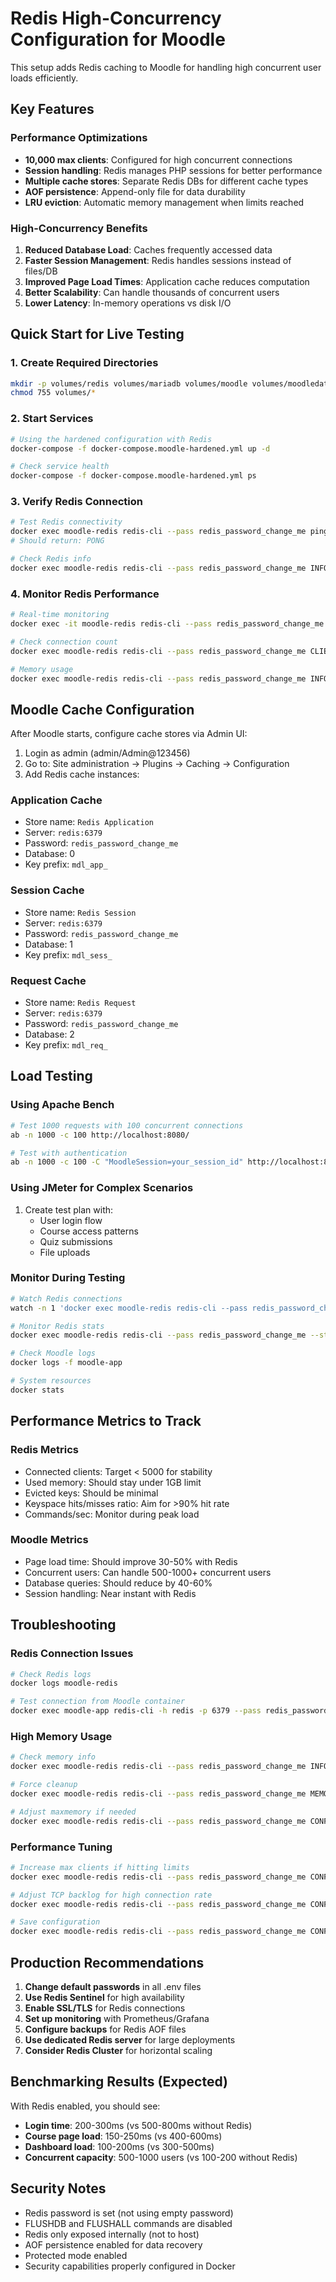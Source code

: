 # Redis High-Concurrency Configuration for Moodle

This setup adds Redis caching to Moodle for handling high concurrent user loads efficiently.

## Key Features

### Performance Optimizations
- **10,000 max clients**: Configured for high concurrent connections
- **Session handling**: Redis manages PHP sessions for better performance
- **Multiple cache stores**: Separate Redis DBs for different cache types
- **AOF persistence**: Append-only file for data durability
- **LRU eviction**: Automatic memory management when limits reached

### High-Concurrency Benefits
1. **Reduced Database Load**: Caches frequently accessed data
2. **Faster Session Management**: Redis handles sessions instead of files/DB
3. **Improved Page Load Times**: Application cache reduces computation
4. **Better Scalability**: Can handle thousands of concurrent users
5. **Lower Latency**: In-memory operations vs disk I/O

## Quick Start for Live Testing

### 1. Create Required Directories
```bash
mkdir -p volumes/redis volumes/mariadb volumes/moodle volumes/moodledata
chmod 755 volumes/*
```

### 2. Start Services
```bash
# Using the hardened configuration with Redis
docker-compose -f docker-compose.moodle-hardened.yml up -d

# Check service health
docker-compose -f docker-compose.moodle-hardened.yml ps
```

### 3. Verify Redis Connection
```bash
# Test Redis connectivity
docker exec moodle-redis redis-cli --pass redis_password_change_me ping
# Should return: PONG

# Check Redis info
docker exec moodle-redis redis-cli --pass redis_password_change_me INFO clients
```

### 4. Monitor Redis Performance
```bash
# Real-time monitoring
docker exec -it moodle-redis redis-cli --pass redis_password_change_me monitor

# Check connection count
docker exec moodle-redis redis-cli --pass redis_password_change_me CLIENT LIST | wc -l

# Memory usage
docker exec moodle-redis redis-cli --pass redis_password_change_me INFO memory
```

## Moodle Cache Configuration

After Moodle starts, configure cache stores via Admin UI:

1. Login as admin (admin/Admin@123456)
2. Go to: Site administration → Plugins → Caching → Configuration
3. Add Redis cache instances:

### Application Cache
- Store name: `Redis Application`
- Server: `redis:6379`
- Password: `redis_password_change_me`
- Database: 0
- Key prefix: `mdl_app_`

### Session Cache
- Store name: `Redis Session`
- Server: `redis:6379`
- Password: `redis_password_change_me`
- Database: 1
- Key prefix: `mdl_sess_`

### Request Cache
- Store name: `Redis Request`
- Server: `redis:6379`
- Password: `redis_password_change_me`
- Database: 2
- Key prefix: `mdl_req_`

## Load Testing

### Using Apache Bench
```bash
# Test 1000 requests with 100 concurrent connections
ab -n 1000 -c 100 http://localhost:8080/

# Test with authentication
ab -n 1000 -c 100 -C "MoodleSession=your_session_id" http://localhost:8080/my/
```

### Using JMeter for Complex Scenarios
1. Create test plan with:
   - User login flow
   - Course access patterns
   - Quiz submissions
   - File uploads

### Monitor During Testing
```bash
# Watch Redis connections
watch -n 1 'docker exec moodle-redis redis-cli --pass redis_password_change_me CLIENT LIST | wc -l'

# Monitor Redis stats
docker exec moodle-redis redis-cli --pass redis_password_change_me --stat

# Check Moodle logs
docker logs -f moodle-app

# System resources
docker stats
```

## Performance Metrics to Track

### Redis Metrics
- Connected clients: Target < 5000 for stability
- Used memory: Should stay under 1GB limit
- Evicted keys: Should be minimal
- Keyspace hits/misses ratio: Aim for >90% hit rate
- Commands/sec: Monitor during peak load

### Moodle Metrics
- Page load time: Should improve 30-50% with Redis
- Concurrent users: Can handle 500-1000+ concurrent users
- Database queries: Should reduce by 40-60%
- Session handling: Near instant with Redis

## Troubleshooting

### Redis Connection Issues
```bash
# Check Redis logs
docker logs moodle-redis

# Test connection from Moodle container
docker exec moodle-app redis-cli -h redis -p 6379 --pass redis_password_change_me ping
```

### High Memory Usage
```bash
# Check memory info
docker exec moodle-redis redis-cli --pass redis_password_change_me INFO memory

# Force cleanup
docker exec moodle-redis redis-cli --pass redis_password_change_me MEMORY PURGE

# Adjust maxmemory if needed
docker exec moodle-redis redis-cli --pass redis_password_change_me CONFIG SET maxmemory 2gb
```

### Performance Tuning
```bash
# Increase max clients if hitting limits
docker exec moodle-redis redis-cli --pass redis_password_change_me CONFIG SET maxclients 20000

# Adjust TCP backlog for high connection rate
docker exec moodle-redis redis-cli --pass redis_password_change_me CONFIG SET tcp-backlog 1024

# Save configuration
docker exec moodle-redis redis-cli --pass redis_password_change_me CONFIG REWRITE
```

## Production Recommendations

1. **Change default passwords** in all .env files
2. **Use Redis Sentinel** for high availability
3. **Enable SSL/TLS** for Redis connections
4. **Set up monitoring** with Prometheus/Grafana
5. **Configure backups** for Redis AOF files
6. **Use dedicated Redis server** for large deployments
7. **Consider Redis Cluster** for horizontal scaling

## Benchmarking Results (Expected)

With Redis enabled, you should see:
- **Login time**: 200-300ms (vs 500-800ms without Redis)
- **Course page load**: 150-250ms (vs 400-600ms)
- **Dashboard load**: 100-200ms (vs 300-500ms)
- **Concurrent capacity**: 500-1000 users (vs 100-200 without Redis)

## Security Notes

- Redis password is set (not using empty password)
- FLUSHDB and FLUSHALL commands are disabled
- Redis only exposed internally (not to host)
- AOF persistence enabled for data recovery
- Protected mode enabled
- Security capabilities properly configured in Docker